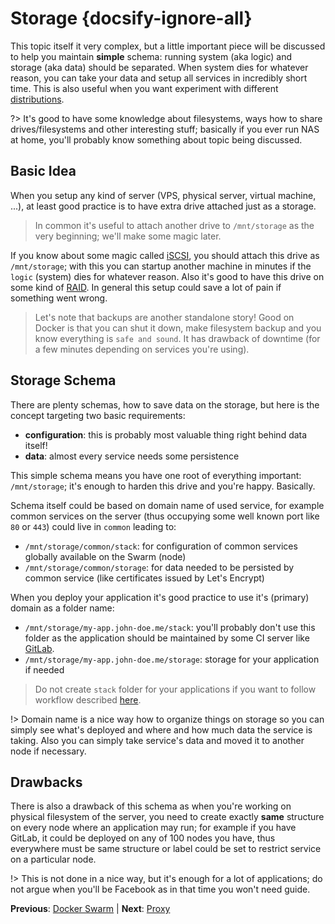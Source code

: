 # Storage {docsify-ignore-all}

This topic itself it very complex, but a little important piece will be discussed to help you maintain
**simple** schema: running system (aka logic) and storage (aka data) should be separated. When system dies
for whatever reason, you can take your data and setup all services in incredibly short time. This is
also useful when you want experiment with different [distributions](/devops/server/distribution).

?> It's good to have some knowledge about filesystems, ways how to share drives/filesystems and other
interesting stuff; basically if you ever run NAS at home, you'll probably know something about topic
being discussed.

## Basic Idea

When you setup any kind of server (VPS, physical server, virtual machine, ...), at least good practice is
to have extra drive attached just as a storage. 

> In common it's useful to attach another drive to `/mnt/storage` as the very beginning; we'll make some
magic later. 

If you know about some magic called [iSCSI](https://en.wikipedia.org/wiki/ISCSI), you should attach
this drive as `/mnt/storage`; with this you can startup another machine in minutes if the `logic` (system)
dies for whatever reason. Also it's good to have this drive on some kind of [RAID](https://en.wikipedia.org/wiki/RAID).
In general this setup could save a lot of pain if something went wrong.

> Let's note that backups are another standalone story! Good on Docker is that you can shut it down, make
filesystem backup and you know everything is `safe and sound`. It has drawback of downtime (for a few
minutes depending on services you're using).  

## Storage Schema

There are plenty schemas, how to save data on the storage, but here is the concept targeting two basic
requirements:

* **configuration**: this is probably most valuable thing right behind data itself!
* **data**: almost every service needs some persistence

This simple schema means you have one root of everything important: `/mnt/storage`; it's enough to harden
this drive and you're happy. Basically.

Schema itself could be based on domain name of used service, for example common services on the server (thus
occupying some well known port like `80` or `443`) could live in `common` leading to:

* `/mnt/storage/common/stack`: for configuration of common services globally available on the Swarm (node)
* `/mnt/storage/common/storage`: for data needed to be persisted by common service (like certificates issued
by Let's Encrypt)

When you deploy your application it's good practice to use it's (primary) domain as a folder name:
* `/mnt/storage/my-app.john-doe.me/stack`: you'll probably don't use this folder as the application should be
maintained by some CI server like [GitLab](/devops/gitlab/index). 
* `/mnt/storage/my-app.john-doe.me/storage`: storage for your application if needed 

> Do not create `stack` folder for your applications if you want to follow workflow described [here](/examples/workflow/index).

!> Domain name is a nice way how to organize things on storage so you can simply see what's deployed and where
and how much data the service is taking. Also you can simply take service's data and moved it to another node
if necessary.

## Drawbacks

There is also a drawback of this schema as when you're working on physical filesystem of the server, you need
to create exactly **same** structure on every node where an application may run; for example if you have GitLab,
it could be deployed on any of 100 nodes you have, thus everywhere must be same structure or label could be 
set to restrict service on a particular node.

!> This is not done in a nice way, but it's enough for a lot of applications; do not argue when you'll be Facebook
as in that time you won't need guide.

**Previous**: [Docker Swarm](/devops/server/docker-swarm) | **Next**: [Proxy](/devops/server/proxy)
